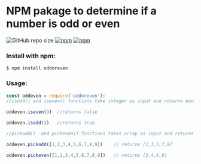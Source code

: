 # NPM pakage to determine if a number is odd or even
![GitHub repo size](https://img.shields.io/github/repo-size/kaushikappani/oddoreven)
[![npm](https://img.shields.io/npm/v/oddoreven?logo=npm)](https://www.npmjs.com/package/oddoreven)
[![npm](https://img.shields.io/npm/dm/oddoreven?logo=npm)](https://www.npmjs.com/package/oddoreven)
### Install with npm:
```console
$ npm install oddoreven
```
### Usage:
```js
const oddeven = require('oddoreven');
//isodd() and iseven() functions take integer as input and returns boolean

oddeven.iseven(3)  //returns false     

oddeven.isodd(3)   //returns true
```
```js
//pickodd()  and pickeven() functions takes array as input and returns array

oddeven.pickodd([1,2,3,4,5,6,7,8,9])    // returns [1,3,5,7,9]

oddeven.pickeven([1,2,3,4,5,6,7,8,9])   // returns [2,4,6,8]

```
